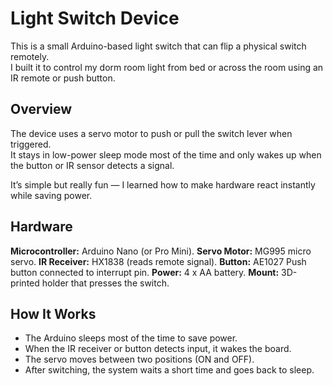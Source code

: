 # Light Switch Device

This is a small Arduino-based light switch that can flip a physical switch remotely.  
I built it to control my dorm room light from bed or across the room using an IR remote or push button.

## Overview

The device uses a servo motor to push or pull the switch lever when triggered.  
It stays in low-power sleep mode most of the time and only wakes up when the button or IR sensor detects a signal.

It’s simple but really fun — I learned how to make hardware react instantly while saving power.

## Hardware

**Microcontroller:** Arduino Nano (or Pro Mini).
**Servo Motor:** MG995 micro servo.
**IR Receiver:** HX1838 (reads remote signal).
**Button:** AE1027 Push button connected to interrupt pin.
**Power:** 4 x AA battery.
**Mount:** 3D-printed holder that presses the switch.

## How It Works

- The Arduino sleeps most of the time to save power.  
- When the IR receiver or button detects input, it wakes the board.  
- The servo moves between two positions (ON and OFF).  
- After switching, the system waits a short time and goes back to sleep.
